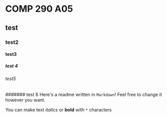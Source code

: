 # COMP 290 A05
## test
### test2
#### test3
##### test 4
###### test5
####### test 6
Here's a readme written in `Markdown`! Feel free to change it however you want.

You can make text *italics* or **bold** with `*` characters
